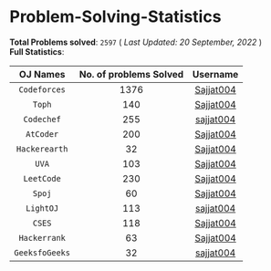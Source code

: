 # Problem-Solving-Statistics

**Total Problems solved**: `2597`  ( *Last Updated: 20 September, 2022* ) <br>
**Full Statistics**:

| OJ Names         | No. of problems Solved  | Username         |
|:----------------:|:-----------------------:|:----------------:|
|`Codeforces`|1376|[Sajjat004](https://codeforces.com/profile/Sajjat004)|
|`Toph`|140|[Sajjat004](https://toph.co/u/Sajjat004)|
|`Codechef`|255|[sajjat004](https://www.codechef.com/users/sajjat004)|
|`AtCoder`|200|[Sajjat004](https://atcoder.jp/users/Sajjat004)|
|`Hackerearth`|32|[Sajjat004](https://www.hackerearth.com/@Sajjat004)|
|`UVA`|103|[Sajjat004](https://onlinejudge.org/index.php?option=com_comprofiler&Itemid=3)|
|`LeetCode`|230|[Sajjat004](https://leetcode.com/Sajjat004/)|
|`Spoj`|60|[Sajjat004](https://www.spoj.com/users/sajjat004/)|
|`LightOJ`|113|[sajjat004](https://lightoj.com/user/sajjat004)|
|`CSES`|118|[Sajjat004](https://cses.fi/user/62271)|
|`Hackerrank`|63|[Sajjat004](https://www.hackerrank.com/Sajjat004)|
|`GeeksfoGeeks`|32|[sajjat004](https://auth.geeksforgeeks.org/user/sajjat004/practice)|
